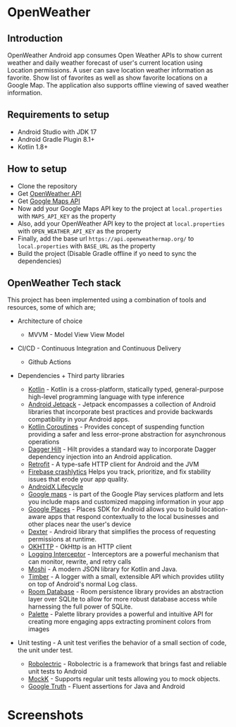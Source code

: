 # OpenWeather


## Introduction
OpenWeather Android app consumes Open Weather APIs to show current weather and daily weather forecast of user's current location using Location permissions.
A user can save location weather information as favorite. Show list of favorites as well as show favorite locations on a Google Map.
The application also supports offline viewing of saved weather information.

## Requirements to setup
- Android Studio with JDK 17
- Android Gradle Plugin 8.1+
- Kotlin 1.8+

## How to setup

- Clone the repository
- Get [OpenWeather API](https://openweathermap.org)
- Get [Google Maps API](https://console.cloud.google.com/apis/dashboard)
- Now add your Google Maps API key to the project at `local.properties` with `MAPS_API_KEY` as the property
- Also, add your OpenWeather API key to the project at `local.properties` with `OPEN_WEATHER_API_KEY` as the property
- Finally, add the base url `https://api.openweathermap.org/` to `local.properties` with `BASE_URL` as the property
- Build the project (Disable Gradle offline if yo need to sync the dependencies)


## OpenWeather Tech stack

This project has been implemented using a combination of tools and resources, some of which are;
* Architecture of choice
    * MVVM - Model View View Model
* CI/CD - Continuous Integration and Continuous Delivery
    * Github Actions

* Dependencies + Third party libraries
    * [Kotlin](https://kotlinlang.org) - Kotlin is a cross-platform, statically typed, general-purpose high-level programming language with type inference
    * [Android Jetpack](https://developer.android.com/jetpack/getting-started) - Jetpack encompasses a collection of Android libraries that incorporate best practices and provide backwards compatibility in your Android apps.
    * [Kotlin Coroutines](https://kotlinlang.org/docs/coroutines-overview.html) - Provides concept of suspending function providing a safer and less error-prone abstraction for asynchronous operations
    * [Dagger Hilt](https://dagger.dev/hilt/) - Hilt provides a standard way to incorporate Dagger dependency injection into an Android application.
    * [Retrofit](https://github.com/square/retrofit) - A type-safe HTTP client for Android and the JVM
    * [Firebase crashlytics](https://firebase.google.com/docs/crashlytics) Helps you track, prioritize, and fix stability issues that erode your app quality.
    * [AndroidX Lifecycle](https://developer.android.com/jetpack/androidx/releases/lifecycle)
    * [Google maps](https://developer.android.com/develop/sensors-and-location/location/maps-and-places) - is part of the Google Play services platform and lets you include maps and customized mapping information in your app
    * [Google Places](https://developers.google.com/maps/documentation/places/android-sdk/overview) -  Places SDK for Android allows you to build location-aware apps that respond contextually to the local businesses and other places near the user's device
    * [Dexter](https://github.com/Karumi/Dexter) - Android library that simplifies the process of requesting permissions at runtime.
    * [OKHTTP](https://square.github.io/okhttp/) - OkHttp is an HTTP client
    * [Logging Interceptor](https://square.github.io/okhttp/features/interceptors/) - Interceptors are a powerful mechanism that can monitor, rewrite, and retry calls
    * [Moshi](https://github.com/square/moshi) - A modern JSON library for Kotlin and Java.
    * [Timber](https://github.com/JakeWharton/timber) - A logger with a small, extensible API which provides utility on top of Android's normal Log class.
    * [Room Database](https://developer.android.com/jetpack/androidx/releases/room) - Room persistence library provides an abstraction layer over SQLite to allow for more robust database access while harnessing the full power of SQLite.
    * [Palette](https://github.com/Karumi/Dexter) - Palette library provides a powerful and intuitive API for creating more engaging apps extracting prominent colors from images

* Unit testing - A unit test verifies the behavior of a small section of code, the unit under test.
    * [Robolectric](https://robolectric.org) - Robolectric is a framework that brings fast and reliable unit tests to Android
    * [MockK](https://mockk.io) - Supports regular unit tests allowing you to mock objects.
    * [Google Truth](https://github.com/google/truth) - Fluent assertions for Java and Android

   





# Screenshots

